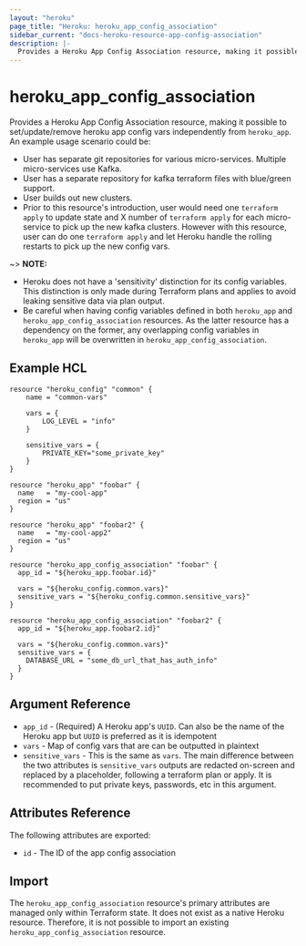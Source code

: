```yaml
---
layout: "heroku"
page_title: "Heroku: heroku_app_config_association"
sidebar_current: "docs-heroku-resource-app-config-association"
description: |-
  Provides a Heroku App Config Association resource, making it possible set, update, and remove Heroku app config vars 
---
```


# heroku\_app\_config\_association
Provides a Heroku App Config Association resource, making it possible to set/update/remove heroku app config vars independently from
`heroku_app`. An example usage scenario could be:

- User has separate git repositories for various micro-services. Multiple micro-services use Kafka.
- User has a separate repository for kafka terraform files with blue/green support.
- User builds out new clusters.
- Prior to this resource's introduction, user would need one `terraform apply` to update state and X number of `terraform apply`
for each micro-service to pick up the new kafka clusters. However with this resource, user can do one `terraform apply`
and let Heroku handle the rolling restarts to pick up the new config vars.

~> **NOTE:**
- Heroku does not have a 'sensitivity' distinction for its config variables.
This distinction is only made during Terraform plans and applies to avoid leaking sensitive data via plan output.
- Be careful when having config variables defined in both `heroku_app` and `heroku_app_config_association` resources. As the latter resource
has a dependency on the former, any overlapping config variables in `heroku_app` will be overwritten in `heroku_app_config_association`.

## Example HCL
```hcl
resource "heroku_config" "common" {
    name = "common-vars"

    vars = {
        LOG_LEVEL = "info"
    }

    sensitive_vars = {
        PRIVATE_KEY="some_private_key"
    }
}

resource "heroku_app" "foobar" {
  name   = "my-cool-app"
  region = "us"
}

resource "heroku_app" "foobar2" {
  name   = "my-cool-app2"
  region = "us"
}

resource "heroku_app_config_association" "foobar" {
  app_id = "${heroku_app.foobar.id}"

  vars = "${heroku_config.common.vars}"
  sensitive_vars = "${heroku_config.common.sensitive_vars}"
}

resource "heroku_app_config_association" "foobar2" {
  app_id = "${heroku_app.foobar2.id}"

  vars = "${heroku_config.common.vars}"
  sensitive_vars = {
    DATABASE_URL = "some_db_url_that_has_auth_info"
  }
}
```

## Argument Reference
* `app_id` - (Required) A Heroku app's `UUID`. Can also be the name of the Heroku app but `UUID` is preferred as it is idempotent
* `vars` - Map of config vars that are can be outputted in plaintext
* `sensitive_vars` - This is the same as `vars`. The main difference between the two
attributes is `sensitive_vars` outputs are redacted on-screen and replaced by a <sensitive> placeholder, following a terraform
plan or apply. It is recommended to put private keys, passwords, etc in this argument.

## Attributes Reference
The following attributes are exported:
* `id` - The ID of the app config association

## Import
The `heroku_app_config_association` resource's primary attributes are managed only within Terraform state.
It does not exist as a native Heroku resource. Therefore, it is not possible to import an existing `heroku_app_config_association` resource.
